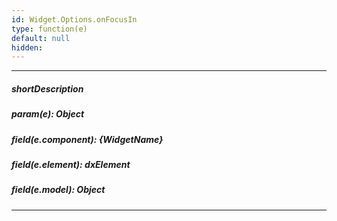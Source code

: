 ```yaml
---
id: Widget.Options.onFocusIn
type: function(e)
default: null
hidden: 
---
```

---
##### shortDescription

##### param(e): Object

##### field(e.component): {WidgetName}

##### field(e.element): dxElement

##### field(e.model): Object

---
